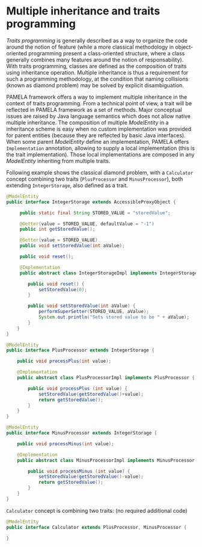# Multiple inheritance and traits programming

*Traits programming* is generally described as a way to organize the code around the notion of feature (while a more classical methodology in object-oriented programming present a class-oriented structure, where a class generally combines many features around the notion of responsability). With traits programming, classes are defined as the composition of traits using inheritance operation. Multiple inheritance is thus a requirement for such a programming methodology, at the condition that naming collisions (known as diamond problem) may be solved by explicit disambiguation. 

PAMELA framework offers a way to implement multiple inheritance in the context of traits programming. From a technical point of view, a trait will be reflected in PAMELA framework as a set of methods. Major conceptual issues are raised by Java language semantics which does not allow native multiple inheritance. The composition of multiple *ModelEntity* in a inheritance scheme is easy when no custom implementation was provided for parent entities (because they are reflected by basic Java interfaces). When some parent *ModelEntity* define an implementation, PAMELA offers `Implementation` annotation, allowing to supply a local implementation (this is the trait implementation). Those local implementations are composed in any *ModelEntity* inheriting from multiple traits.

Following example shows the classical diamond problem, with a `Calculator` concept combining two traits (`PlusProcessor` and `MinusProcessor`), both extending `IntegerStorage`, also defined as a trait.

```java
@ModelEntity
public interface IntegerStorage extends AccessibleProxyObject {

     public static final String STORED_VALUE = "storedValue";

     @Getter(value = STORED_VALUE, defaultValue = "-1")
     public int getStoredValue();

     @Setter(value = STORED_VALUE)
     public void setStoredValue(int aValue);

     public void reset();

     @Implementation
     public abstract class IntegerStorageImpl implements IntegerStorage {

        public void reset() {
            setStoredValue(0);
	    }

	    public void setStoredValue(int aValue) {
            performSuperSetter(STORED_VALUE, aValue);
            System.out.println("Sets stored value to be " + aValue);
	    }
    }
}
```

```java
@ModelEntity
public interface PlusProcessor extends IntegerStorage {

    public void processPlus(int value);

    @Implementation
    public abstract class PlusProcessorImpl implements PlusProcessor {

        public void processPlus (int value) {
            setStoredValue(getStoredValue()+value);
            return getStoredValue();
        }
    }
}
```

```java
@ModelEntity
public interface MinusProcessor extends IntegerStorage {

    public void processMinus(int value);

    @Implementation
    public abstract class MinusProcessorImpl implements MinusProcessor {

        public void processMinus (int value) {
            setStoredValue(getStoredValue()-value);
            return getStoredValue();
        }
    }
}
```

`Calculator` concept is combining two traits: (no required additional code)

```java
@ModelEntity
public interface Calculator extends PlusProcessor, MinusProcessor {

}
```

 

    
  

